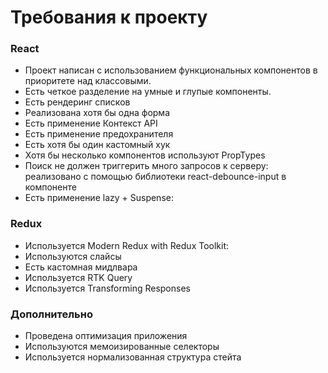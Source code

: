 # Требования к проекту

### React

- Проект написан с использованием функциональных компонентов в приоритете над классовыми.
- Есть четкое разделение на умные и глупые компоненты. 
- Есть рендеринг списков 
- Реализована хотя бы одна форма 
- Есть применение Контекст API 
- Есть применение предохранителя 
- Есть хотя бы один кастомный хук 
- Хотя бы несколько компонентов используют PropTypes 
- Поиск не должен триггерить много запросов к серверу: реализовано с помощью библиотеки react-debounce-input в компоненте 
- Есть применение lazy + Suspense: 

### Redux

- Используется Modern Redux with Redux Toolkit: 
- Используются слайсы 
- Есть кастомная мидлвара 
- Используется RTK Query 
- Используется Transforming Responses

### Дополнительно
- Проведена оптимизация приложения 
- Используются мемоизированные селекторы 
- Используется нормализованная структура стейта 
